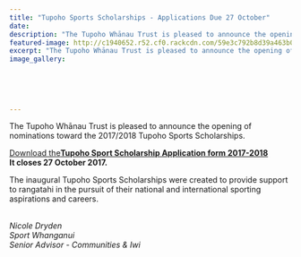 ```yaml
---
title: "Tupoho Sports Scholarships - Applications Due 27 October"
date: 
description: "The Tupoho Whānau Trust is pleased to announce the opening of nominations toward the 2017/2018 Tupoho Sports Scholarships. Applications Due 27 October 2017."
featured-image: http://c1940652.r52.cf0.rackcdn.com/59e3c792b8d39a463b0001da/Tupoho-Whanau-Trust-emblem.jpg
excerpt: "The Tupoho Whānau Trust is pleased to announce the opening of nominations toward the 2017/2018 Tupoho Sports Scholarships. Applications Due 27 October 2017."
image_gallery:
    
    
    
    
    
---
```


<p><span>The Tupoho Whānau Trust is pleased to announce the opening of nominations toward the 2017/2018 Tupoho Sports Scholarships.&nbsp; </span></p>
<p><a href="http://c1940652.r52.cf0.rackcdn.com/59e3c992b8d39a463b0001df/Tupoho-Sport-Scholarship-Application-2017-2018.pdf">Download the</a><strong><a href="http://c1940652.r52.cf0.rackcdn.com/59e3c992b8d39a463b0001df/Tupoho-Sport-Scholarship-Application-2017-2018.pdf">Tupoho Sport Scholarship Application form 2017-2018</a></strong>&nbsp;<br /><strong>It closes 27 October 2017.&nbsp;</strong></p>
<p><span>The inaugural Tupoho Sports Scholarships were created to provide support to rangatahi in the pursuit of their national and international sporting aspirations and careers.&nbsp;</span>&nbsp;</p>
<p><em><br />Nicole Dryden<br />Sport Whanganui<br />Senior Advisor - Communities &amp; Iwi</em></p>

